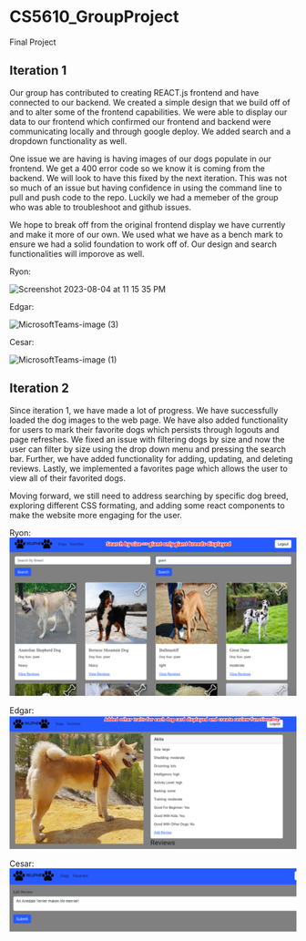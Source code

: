 # CS5610_GroupProject

Final Project

## Iteration 1

Our group has contributed to creating REACT.js frontend and have connected to our backend. We created
a simple design that we build off of and to alter some of the frontend capabilities. We were able to display our data to
our frontend which confirmed our frontend and backend were communicating locally and through google deploy. We added search and a dropdown functionality as well.

One issue we are having is having images of our dogs populate in our frontend. We get a 400 error code so we know it is coming from the backend. We will look to have this fixed by the next iteration. This was not so much of an issue but
having confidence in using the command line to pull and push code to the repo. Luckily we had a memeber of the group
who was able to troubleshoot and github issues.

We hope to break off from the original frontend display we have currently and make it more of our own. We used what we have as a bench mark to ensure we had a solid foundation to work off of. Our design and search functionalities will imporove as well.

Ryon:

<img width="360" alt="Screenshot 2023-08-04 at 11 15 35 PM" src="https://media.github.khoury.northeastern.edu/user/10528/files/56e1d760-a853-4c37-8c2b-e20408470ce4">

Edgar:

![MicrosoftTeams-image (3)](https://media.github.khoury.northeastern.edu/user/10528/files/ea88862c-7775-48db-87d2-8dfcf4f376f9)

Cesar:

<img width="1325" alt="MicrosoftTeams-image (1)" src="https://media.github.khoury.northeastern.edu/user/10528/files/1d921ab1-4b61-47de-9990-9c6c8640e1f3">

## Iteration 2

Since iteration 1, we have made a lot of progress. We have successfully loaded the dog images to the web page. We have also added functionality for users to mark their favorite dogs which persists through logouts and page refreshes. We fixed an issue with filtering dogs by size and now the user can filter by size using the drop down menu and pressing the search bar. Further, we have added functionality for adding, updating, and deleting reviews. Lastly, we implemented a favorites page which allows the user to view all of their favorited dogs.

Moving forward, we still need to address searching by specific dog breed, exploring different CSS formating, and adding some react components to make the website more engaging for the user.

Ryon: ![Ryon worked on size filtering](ryon_iter2.png)

Edgar: ![Edgar worked on displaying dog traits & create/delete review](ed_iter2.png)

Cesar: ![Cesar worked on edit review functionality](cesar_iter2.png)
